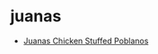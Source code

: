 # juanas

 * [Juanas Chicken Stuffed Poblanos](../../index/j/juanas-chicken-stuffed-poblanos-103825.json)
